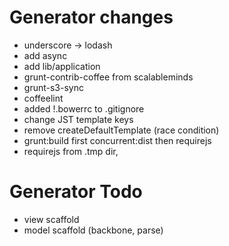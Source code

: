 

# Generator changes

* underscore -> lodash
* add async
* add lib/application
* grunt-contrib-coffee from scalableminds
* grunt-s3-sync
* coffeelint
* added !.bowerrc to .gitignore
* change JST template keys
* remove createDefaultTemplate (race condition)
* grunt:build first concurrent:dist then requirejs
* requirejs from .tmp dir, 

# Generator Todo

* view scaffold
* model scaffold (backbone, parse)